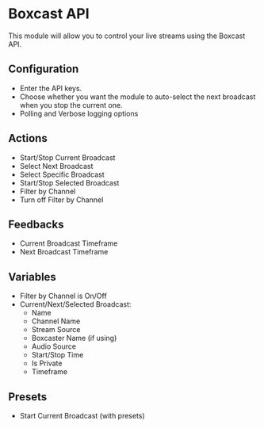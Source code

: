 # Boxcast API

This module will allow you to control your live streams using the Boxcast API.

## Configuration

-   Enter the API keys.
-   Choose whether you want the module to auto-select the next broadcast when you stop the current one.
-   Polling and Verbose logging options

## Actions

-   Start/Stop Current Broadcast
-   Select Next Broadcast
-   Select Specific Broadcast
-   Start/Stop Selected Broadcast
-   Filter by Channel
-   Turn off Filter by Channel

## Feedbacks

-   Current Broadcast Timeframe
-   Next Broadcast Timeframe

## Variables

-   Filter by Channel is On/Off
-   Current/Next/Selected Broadcast:
    -   Name
    -   Channel Name
    -   Stream Source
    -   Boxcaster Name (if using)
    -   Audio Source
    -   Start/Stop Time
    -   Is Private
    -   Timeframe

## Presets

-   Start Current Broadcast (with presets)
